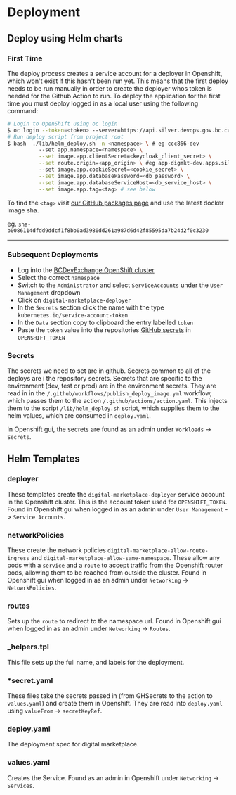 # Deployment

## Deploy using Helm charts

### First Time
The deploy process creates a service account for a deployer in Openshift, which won't exist if this hasn't been run yet.
This means that the first deploy needs to be run manually in order to create the deployer whos token is needed for the Github Action to run.
To deploy the application for the first time you must deploy logged in as a local user using the following command:
```bash
# Login to OpenShift using oc login
$ oc login --token=<token> --server=https://api.silver.devops.gov.bc.ca:6443
# Run deploy script from project root
$ bash  ./lib/helm_deploy.sh -n <namespace> \ # eg ccc866-dev
          --set app.namespace=<namespace> \
          --set image.app.clientSecret=<keycloak_client_secret> \
          --set route.origin=<app_origin> \ #eg app-digmkt-dev.apps.silver.devops.gov.bc.ca
          --set image.app.cookieSecret=<cookie_secret> \
          --set image.app.databasePassword=<db_password> \
          --set image.app.databaseServiceHost=<db_service_host> \
          --set image.app.tag=<tag> # see below
```

To find the `<tag>` visit [our GitHub packages page](https://github.com/bcgov/digital_marketplace/pkgs/container/digital_marketplace) and use the latest docker image sha. 

eg. `sha-b0086114dfdd9ddcf1f8bb0ad3980dd261a987d6d42f85595da7b24d2f0c3230`

---

### Subsequent Deployments

- Log into the [BCDevExchange OpenShift cluster](https://console.apps.silver.devops.gov.bc.ca)
- Select the correct `namespace`
- Switch to the `Administrator` and select `ServiceAccounts` under the `User Management` dropdown
- Click on `digital-marketplace-deployer`
- In the `Secrets` section click the name with the type `kubernetes.io/service-account-token`
- In the `Data` section copy to clipboard the entry labelled `token`
- Paste the `token` value into the repositories [GitHub secrets](https://github.com/bcgov/digital_marketplace/settings/secrets/actions) in `OPENSHIFT_TOKEN`

### Secrets
The secrets we need to set are in github. Secrets common to all of the deploys are i the repository secrets. Secrets that are specific to the environment (dev, test or prod) are in the environment secrets. They are read in in the `/.github/workflows/publish_deploy_image.yml` workflow, which passes them to the action `/.github/actions/action.yaml`. This injects them to the script `/lib/helm_deploy.sh` script, which supplies them to the helm values, which are consumed in `deploy.yaml`.

In Openshift gui, the secrets are found as an admin under `Workloads` -> `Secrets`.

## Helm Templates

### deployer
These templates create the `digital-marketplace-deployer` service account in the Openshift cluster. This is the account token used for `OPENSHIFT_TOKEN`. Found in Openshift gui when logged in as an admin under `User Management` -> `Service Accounts`.

### networkPolicies
These create the network policies `digital-marketplace-allow-route-ingress` and `digital-marketplace-allow-same-namespace`. These allow any pods with a `service` and a `route` to accept traffic from the Openshift router pods, allowing them to be reached from outside the cluster. Found in Openshift gui when logged in as an admin under `Networking` -> `NetowrkPolicies`.

### routes
Sets up the `route` to redirect to the namespace url. Found in Openshift gui when logged in as an admin under `Networking` -> `Routes`.

### _helpers.tpl
This file sets up the full name, and labels for the deployment.

### *secret.yaml
These files take the secrets passed in (from GHSecrets to the action to `values.yaml`) and create them in Openshift. They are read into `deploy.yaml` using `valueFrom` -> `secretKeyRef`.

### deploy.yaml
The deployment spec for digital marketplace.

### values.yaml
Creates the Service. Found as an admin in Openshift under `Networking` -> `Services`.
